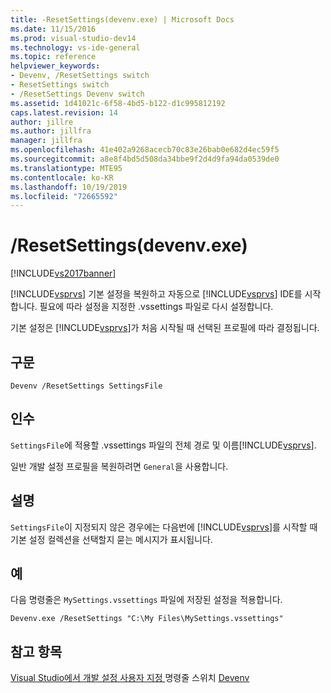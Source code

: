 ```yaml
---
title: -ResetSettings(devenv.exe) | Microsoft Docs
ms.date: 11/15/2016
ms.prod: visual-studio-dev14
ms.technology: vs-ide-general
ms.topic: reference
helpviewer_keywords:
- Devenv, /ResetSettings switch
- ResetSettings switch
- /ResetSettings Devenv switch
ms.assetid: 1d41021c-6f58-4bd5-b122-d1c995812192
caps.latest.revision: 14
author: jillre
ms.author: jillfra
manager: jillfra
ms.openlocfilehash: 41e402a9268acecb70c83e26bab0e682d4ec59f5
ms.sourcegitcommit: a8e8f4bd5d508da34bbe9f2d4d9fa94da0539de0
ms.translationtype: MTE95
ms.contentlocale: ko-KR
ms.lasthandoff: 10/19/2019
ms.locfileid: "72665592"
---
```

# <a name="resetsettings-devenvexe"></a>/ResetSettings(devenv.exe)
[!INCLUDE[vs2017banner](../../includes/vs2017banner.md)]

[!INCLUDE[vsprvs](../../includes/vsprvs-md.md)] 기본 설정을 복원하고 자동으로 [!INCLUDE[vsprvs](../../includes/vsprvs-md.md)] IDE를 시작합니다. 필요에 따라 설정을 지정한 .vssettings 파일로 다시 설정합니다.

 기본 설정은 [!INCLUDE[vsprvs](../../includes/vsprvs-md.md)]가 처음 시작될 때 선택된 프로필에 따라 결정됩니다.

## <a name="syntax"></a>구문

```
Devenv /ResetSettings SettingsFile
```

## <a name="arguments"></a>인수
 `SettingsFile`에 적용할 .vssettings 파일의 전체 경로 및 이름[!INCLUDE[vsprvs](../../includes/vsprvs-md.md)].

 일반 개발 설정 프로필을 복원하려면 `General`을 사용합니다.

## <a name="remarks"></a>설명
 `SettingsFile`이 지정되지 않은 경우에는 다음번에 [!INCLUDE[vsprvs](../../includes/vsprvs-md.md)]를 시작할 때 기본 설정 컬렉션을 선택할지 묻는 메시지가 표시됩니다.

## <a name="example"></a>예
 다음 명령줄은 `MySettings.vssettings` 파일에 저장된 설정을 적용합니다.

```
Devenv.exe /ResetSettings "C:\My Files\MySettings.vssettings"
```

## <a name="see-also"></a>참고 항목
 [Visual Studio에서 개발 설정 사용자 지정 ](https://msdn.microsoft.com/22c4debb-4e31-47a8-8f19-16f328d7dcd3) 명령줄 스위치 [Devenv](../../ide/reference/devenv-command-line-switches.md)
